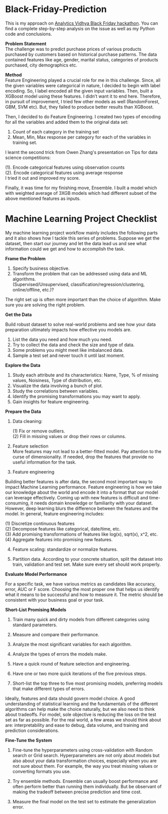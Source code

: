 # Black-Friday-Prediction
This is my approach on [Analytics Vidhya Black Friday hackathon](https://datahack.analyticsvidhya.com/contest/black-friday-data-hack/). You can find a complete step-by-step analysis on the issue as well as my Python code and conclusions.

**Problem Statement**  <br />
The challenge was to predict purchase prices of various products purchased by customers based on historical purchase patterns. The data contained features like age, gender, marital status, categories of products purchased, city demographics etc.

**Method**   <br />
Feature Engineering played a crucial role for me in this challenge. Since, all the given variables were categorical in nature, I decided to begin with label encoding. So, I label encoded all the given input variables. Then, built a XGBoost model using these features. I didn’t want it to end here. Therefore, in pursuit of improvement, I tried few other models as well (RandomForest, GBM, SVM etc). But, they failed to produce better results than XGBoost.

Then, I decided to do Feature Engineering. I created two types of encoding for all the variables and added them to the original data set:
1. Count of each category in the training set
2. Mean, Min, Max response per category for each of the variables in training set.

I learnt the second trick from Owen Zhang's presentation on Tips for data science competitions: 

(1). Encode categorical features using observation counts<br />
(2). Encode categorical features using average response <br />
I tried it out and improved my score.

Finally, it was time for my finishing move, Ensemble. I built a model which with weighted average of 3XGB models which had different subset of the above mentioned features as inputs.

# Machine Learning Project Checklist
My machine learning project workflow mainly includes the following parts and it also shows how I tackle this series of problems. Suppose we get the dataset, then start our journey and let the data lead us and see what information could we get and how to accomplish the task.

**Frame the Problem** <br />
1. Specify business objective.<br />
2. Transform the problem that can be addressed using data and ML algorithms.<br />
   (Supervised/Unsupervised, classification/regression/clustering, online/offline, etc.)?<br />
   
The right set up is often more important than the choice of algorithm. Make sure you are solving the right problem.

**Get the Data** <br />

Build robust dataset to solve real-world problems and see how your data preparation ultimately impacts how effective you models are.<br />

1. List the data you need and how much you need.<br />
2. Try to collect the data and check the size and type of data.<br />
3. Some problems you might meet like imbalanced data. <br />
4. Sample a test set and never touch it until last moment.<br />

**Explore the Data**
1. Study each attribute and its characteristics: Name, Type, % of missing values, Noisiness, Type of distribution, etc.
2. Visualize the data involving a bunch of plot.
3. Study the correlations between variables.
4. Identify the promising transformations you may want to apply.
5. Gain insights for feature engineering. 

**Prepare the Data**
1. Data cleaning: <br />

    (1) Fix or remove outliers.<br />
    (2) Fill in missing values or drop their rows or columns.<br />
  
2. Feature selection <br />
More features may not lead to a better-fitted model. Pay attention to the curse of dimensionality. If needed, drop the features that provide no useful information for the task. <br />

3. Feature engineering <br />

  Building better features is after data, the second most important way to impact Machine Learning performance. Feature        engineering is how we take our knowledge about the world and encode it into a format that our model can leverage          effectively. Coming up with new features is difficult and time-consuming, it needs domain knowledge or familiarity with your dataset. However, deep learning blurs the difference between the features and the model. In general, feature engineering includes:

   (1) Discretize continuous features <br />
   (2) Decompose features like categorical, date/time, etc. <br />
   (3) Add promising transformations of features like log(x), sqrt(x), x^2, etc.<br />
   (4) Aggregate features into promising new features.<br />
  
4. Feature scaling: standardize or normalize features. <br />

5. Partition data. According to your concrete situation, split the dataset into train, validation and test set. Make sure every set should work properly.

**Evaluate Model Performance**

For a specific task, we have various metrics as candidates like accuracy, error, AUC or F score. Choosing the most proper one that helps us identify what it means to be successful and how to measure it. The metric should be consistent with your business goal or your task. <br />

**Short-List Promising Models**

1. Train many quick and dirty models from different categories using standard parameters.

2. Measure and compare their performance.

3. Analyze the most significant variables for each algorithm.

4. Analyze the types of errors the models make.

5. Have a quick round of feature selection and engineering.

6. Have one or two more quick iterations of the five previous steps.

7. Short-list the top three to five most promising models, preferring models that make different types of errors.

  Ideally, features and data should govern model choice. A good understanding of statistical learning and the fundamentals of the different algorithms can help make the choice naturally, but we also need to think about tradeoffs. For model, sole     objective is reducing the loss on the test set as far as possible. For the real world, a few areas we should think about are: interpretability and ease to debug, data volume, and training and prediction considerations.

**Fine-Tune the System**

1. Fine-tune the hyperparameters using cross-validation with Random search or Grid search. Hyperparameters are not only about models but also about your data transformation choices, especially when you are not sure about them. For example, the way you treat missing values or converting formats you use.

2. Try ensemble methods. Ensemble can usually boost performance and often perform better than running them individually. But be observant of making the tradeoff between precise prediction and time cost.

3. Measure the final model on the test set to estimate the generalization error.
 
